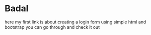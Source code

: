# Badal
here my first link is about  creating a login form using simple html and bootstrap you can go through and check it out
